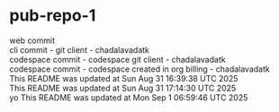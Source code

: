 # pub-repo-1
web commit\
cli commit - git client - chadalavadatk\
codespace commit - codespace git client - chadalavadatk\
codespace commit - codespace created in org billing - chadalavadatk\
This README was updated at Sun Aug 31 16:39:38 UTC 2025\
This README was updated at Sun Aug 31 17:14:30 UTC 2025\
yo
This README was updated at Mon Sep  1 06:59:46 UTC 2025
